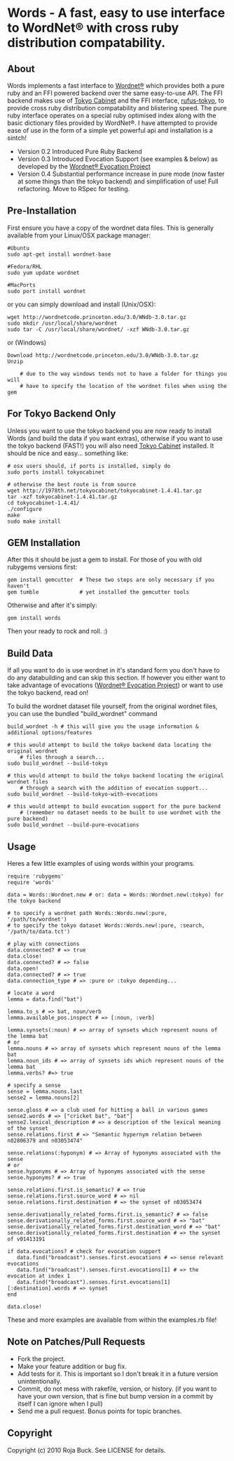 # Words - A fast, easy to use interface to WordNet® with cross ruby distribution compatability. #

## About ##

Words implements a fast interface to [Wordnet®](http://wordnet.princeton.edu) which provides both a pure ruby and an FFI powered backend over the same easy-to-use API. The FFI backend makes use of [Tokyo Cabinet](http://1978th.net/tokyocabinet/) and the FFI interface, [rufus-tokyo](http://github.com/jmettraux/rufus-tokyo), to provide cross ruby distribution compatability and blistering speed. The pure ruby interface operates on a special ruby optimised index along with the basic dictionary files provided by WordNet®. I have attempted to provide ease of use in the form of a simple yet powerful api and installation is a sintch!

* Version 0.2 Introduced Pure Ruby Backend
* Version 0.3 Introduced Evocation Support (see examples & below) as developed by the [Wordnet® Evocation Project](http://wordnet.cs.princeton.edu/downloads/evocation/release-0.4/README.TXT) 
* Version 0.4 Substantial performance increase in pure mode (now faster at some things than the tokyo backend) and simplification of use! Full refactoring. Move to RSpec for testing.

## Pre-Installation ##

First ensure you have a copy of the wordnet data files. This is generally available from your Linux/OSX package manager:

    #Ubuntu
    sudo apt-get install wordnet-base
    
    #Fedora/RHL
    sudo yum update wordnet
    
    #MacPorts
    sudo port install wordnet
    
or you can simply download and install (Unix/OSX):

	wget http://wordnetcode.princeton.edu/3.0/WNdb-3.0.tar.gz
	sudo mkdir /usr/local/share/wordnet
	sudo tar -C /usr/local/share/wordnet/ -xzf WNdb-3.0.tar.gz
	
or (Windows)

	Download http://wordnetcode.princeton.edu/3.0/WNdb-3.0.tar.gz
	Unzip

        # due to the way windows tends not to have a folder for things you will
        # have to specify the location of the wordnet files when using the gem

## For Tokyo Backend Only ##

Unless you want to use the tokyo backend you are now ready to install Words (and build the data if you want extras), otherwise if you want to use the tokyo backend (FAST!) you will also need [Tokyo Cabinet](http://1978th.net/tokyocabinet/) installed. It should be nice and easy... something like:

    # osx users should, if ports is installed, simply do
    sudo ports install tokyocabinet

    # otherwise the best route is from source
    wget http://1978th.net/tokyocabinet/tokyocabinet-1.4.41.tar.gz
    tar -xzf tokyocabinet-1.4.41.tar.gz
    cd tokyocabinet-1.4.41/
    ./configure
    make
    sudo make install
    
## GEM Installation ##

After this it should be just a gem to install. For those of you with old rubygems versions first:

    gem install gemcutter  # These two steps are only necessary if you haven't
    gem tumble             # yet installed the gemcutter tools
    
Otherwise and after it's simply:

	gem install words
	
Then your ready to rock and roll. :)

## Build Data ##

If all you want to do is use wordnet in it's standard form you don't have to do any databuilding and can skip this section. If however you either
want to take advantage of evocations ([Wordnet® Evocation Project](http://wordnet.cs.princeton.edu/downloads/evocation/release-0.4/README.TXT)) or want to use the tokyo backend, read on!

To build the wordnet dataset file yourself, from the original wordnet files, you can use the bundled "build_wordnet" command

	build_wordnet -h # this will give you the usage information & additional options/features
	
	# this would attempt to build the tokyo backend data locating the original wordnet
        # files through a search...
	sudo build_wordnet --build-tokyo
	
	# this would attempt to build the tokyo backend locating the original wordnet files
        # through a search with the addition of evocation support...
	sudo build_wordnet --build-tokyo-with-evocations
	
	# this would attempt to build evocation support for the pure backend
        # (remember no dataset needs to be built to use wordnet with the pure backend)
	sudo build_wordnet --build-pure-evocations

## Usage ##

Heres a few little examples of using words within your programs.

    require 'rubygems'
    require 'words'
    
    data = Words::Wordnet.new # or: data = Words::Wordnet.new(:tokyo) for the tokyo backend

    # to specify a wordnet path Words::Words.new(:pure, '/path/to/wordnet')
    # to specify the tokyo dataset Words::Words.new(:pure, :search, '/path/to/data.tct')

    # play with connections
    data.connected? # => true
    data.close!
    data.connected? # => false
    data.open!
    data.connected? # => true
    data.connection_type # => :pure or :tokyo depending...

    # locate a word
    lemma = data.find("bat")
    
    lemma.to_s # => bat, noun/verb
    lemma.available_pos.inspect # => [:noun, :verb]
    
    lemma.synsets(:noun) # => array of synsets which represent nouns of the lemma bat
    # or
    lemma.nouns # => array of synsets which represent nouns of the lemma bat
    lemma.noun_ids # => array of synsets ids which represent nouns of the lemma bat
    lemma.verbs? #=> true
    
    # specify a sense
    sense = lemma.nouns.last
    sense2 = lemma.nouns[2]
    
    sense.gloss # => a club used for hitting a ball in various games
    sense2.words # => ["cricket bat", "bat"]
    sense2.lexical_description # => a description of the lexical meaning of the synset
    sense.relations.first # => "Semantic hypernym relation between n02806379 and n03053474"

    sense.relations(:hyponym) # => Array of hyponyms associated with the sense
    # or
    sense.hyponyms # => Array of hyponyms associated with the sense
    sense.hyponyms? # => true
    
    sense.relations.first.is_semantic? # => true
    sense.relations.first.source_word # => nil
    sense.relations.first.destination # => the synset of n03053474
    
    sense.derivationally_related_forms.first.is_semantic? # => false
    sense.derivationally_related_forms.first.source_word # => "bat"
    sense.derivationally_related_forms.first.destination_word # => "bat"
    sense.derivationally_related_forms.first.destination # => the synset of v01413191

    if data.evocations? # check for evocation support
       data.find("broadcast").senses.first.evocations # => sense relevant evocations
       data.find("broadcast").senses.first.evocations[1] # => the evocation at index 1
       data.find("broadcast").senses.first.evocations[1][:destination].words # => synset
    end

    data.close!
    
These and more examples are available from within the examples.rb file!        

## Note on Patches/Pull Requests ##
 
* Fork the project.
* Make your feature addition or bug fix.
* Add tests for it. This is important so I don't break it in a
  future version unintentionally.
* Commit, do not mess with rakefile, version, or history.
  (if you want to have your own version, that is fine but bump version in a commit by itself I can ignore when I pull)
* Send me a pull request. Bonus points for topic branches.

## Copyright ##

Copyright (c) 2010 Roja Buck. See LICENSE for details.
